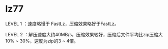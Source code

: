 # lz77

LEVEL 1 ：速度略慢于 FastLz，压缩效果略好于FastLz。

LEVEL 2 ：解压速度大约40MB/s，压缩效果较好，压缩后文件平均比zip压缩大10% ~ 30%，速度为zip的3 ~ 4倍。

